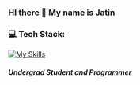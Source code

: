 
### HI there :wave: My name is Jatin

### 💻 Tech Stack:
[![My Skills](https://skillicons.dev/icons?i=js,html,css,react,cpp,java,nodejs,tailwind)](https://skillicons.dev)
##### Undergrad Student and Programmer 
